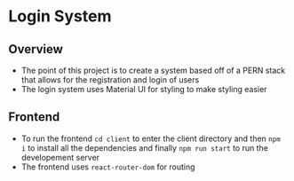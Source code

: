 # Login System

## Overview
- The point of this project is to create a system based off of a PERN stack that allows for the registration and login of users 
- The login system uses Material UI for styling to make styling easier

## Frontend
- To run the frontend `cd client` to enter the client directory and then `npm i` to install all the dependencies and finally `npm run start` to run the developement server
- The frontend uses `react-router-dom` for routing